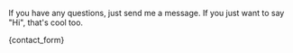 If you have any questions, just send me a message. If you just want to say "Hi", that's cool too.

{contact_form}
